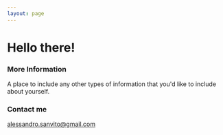 ```yaml
---
layout: page
---
```


# Hello there!

### More Information

A place to include any other types of information that you'd like to include about yourself.

### Contact me

[alessandro.sanvito@gmail.com](mailto:alessandro.sanvito@gmail.com)